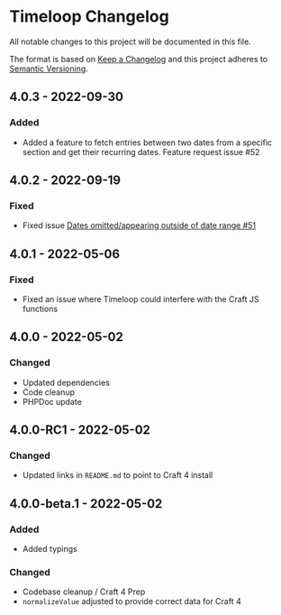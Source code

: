 # Timeloop Changelog

All notable changes to this project will be documented in this file.

The format is based on [Keep a Changelog](http://keepachangelog.com/) and this project adheres to [Semantic Versioning](http://semver.org/).

## 4.0.3 - 2022-09-30

### Added
- Added a feature to fetch entries between two dates from a specific section and get their recurring dates. Feature request issue #52

## 4.0.2 - 2022-09-19

### Fixed
- Fixed issue [Dates omitted/appearing outside of date range #51](https://github.com/percipioglobal/craft-timeloop/issues/51)

## 4.0.1 - 2022-05-06

### Fixed
- Fixed an issue where Timeloop could interfere with the Craft JS functions

## 4.0.0 - 2022-05-02

### Changed
- Updated dependencies
- Code cleanup
- PHPDoc update

## 4.0.0-RC1 - 2022-05-02

### Changed
- Updated links in `README.md` to point to Craft 4 install

## 4.0.0-beta.1 - 2022-05-02

### Added
- Added typings

### Changed
- Codebase cleanup / Craft 4 Prep
- `normalizeValue` adjusted to provide correct data for Craft 4
